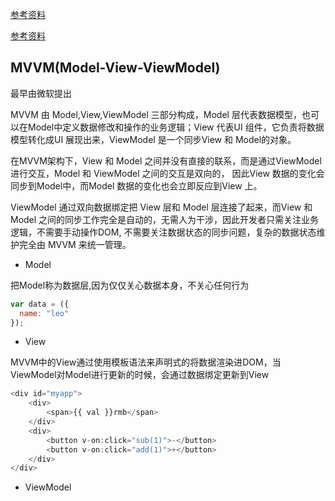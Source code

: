 
[参考资料](https://juejin.im/post/593021272f301e0058273468)


[参考资料](https://juejin.im/entry/585b5a198d6d810065d1a29e)




## MVVM(Model-View-ViewModel)

最早由微软提出

MVVM 由 Model,View,ViewModel 三部分构成，Model 层代表数据模型，也可以在Model中定义数据修改和操作的业务逻辑；View 代表UI 组件，它负责将数据模型转化成UI 展现出来，ViewModel 是一个同步View 和 Model的对象。

在MVVM架构下，View 和 Model 之间并没有直接的联系，而是通过ViewModel进行交互，Model 和 ViewModel 之间的交互是双向的， 因此View 数据的变化会同步到Model中，而Model 数据的变化也会立即反应到View 上。

ViewModel 通过双向数据绑定把 View 层和 Model 层连接了起来，而View 和 Model 之间的同步工作完全是自动的，无需人为干涉，因此开发者只需关注业务逻辑，不需要手动操作DOM, 不需要关注数据状态的同步问题，复杂的数据状态维护完全由 MVVM 来统一管理。

- Model

把Model称为数据层,因为仅仅关心数据本身，不关心任何行为

```js
var data = ({
  name: "leo"
});

```

- View

MVVM中的View通过使用模板语法来声明式的将数据渲染进DOM，当ViewModel对Model进行更新的时候，会通过数据绑定更新到View

```js
<div id="myapp">
    <div>
        <span>{{ val }}rmb</span>
    </div>
    <div>
        <button v-on:click="sub(1)">-</button>
        <button v-on:click="add(1)">+</button>
    </div>
</div>
```

- ViewModel


